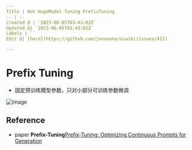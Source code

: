 ```yaml
---
Title | Hot HugeModel Tuning PrefixTuning
-- | --
Created @ | `2023-06-05T03:43:02Z`
Updated @| `2023-06-05T03:43:02Z`
Labels | ``
Edit @| [here](https://github.com/junxnone/aiwiki/issues/411)

---
```

# Prefix Tuning

- 固定预训练模型参数，只对小部分可训练参数微调

![image](https://github.com/junxnone/aiwiki/assets/2216970/b62ac68d-f4ef-4baa-9e93-84a85d6b7113)


## Reference
- paper **Prefix-Tuning**[Prefix-Tuning: Optimizing Continuous Prompts for Generation](https://arxiv.org/abs/2101.00190)

